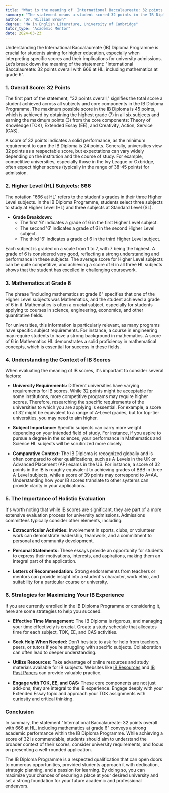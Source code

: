 ```yaml
---
title: "What is the meaning of 'International Baccalaureate: 32 points overall with 666 at HL, including mathematics at grade 6'?"
summary: "The statement means a student scored 32 points in the IB Diploma, with 666 in higher-level subjects and a grade 6 in mathematics."
author: "Dr. William Brown"
degree: "MA in English Literature, University of Cambridge"
tutor_type: "Academic Mentor"
date: 2024-03-23
---
```


Understanding the International Baccalaureate (IB) Diploma Programme is crucial for students aiming for higher education, especially when interpreting specific scores and their implications for university admissions. Let’s break down the meaning of the statement: "International Baccalaureate: 32 points overall with 666 at HL, including mathematics at grade 6".

### 1. Overall Score: 32 Points

The first part of the statement, "32 points overall," signifies the total score a student achieved across all subjects and core components in the IB Diploma Programme. The maximum possible score in the IB Diploma is 45 points, which is achieved by obtaining the highest grade (7) in all six subjects and earning the maximum points (3) from the core components: Theory of Knowledge (TOK), Extended Essay (EE), and Creativity, Action, Service (CAS).

A score of 32 points indicates a solid performance, as the minimum requirement to earn the IB Diploma is 24 points. Generally, universities view 32 points as a respectable score, but expectations can vary widely depending on the institution and the course of study. For example, competitive universities, especially those in the Ivy League or Oxbridge, often expect higher scores (typically in the range of 38-45 points) for admission.

### 2. Higher Level (HL) Subjects: 666

The notation "666 at HL" refers to the student's grades in their three Higher Level subjects. In the IB Diploma Programme, students select three subjects to study at Higher Level (HL) and three subjects at Standard Level (SL). 

- **Grade Breakdown:**
  - The first '6' indicates a grade of 6 in the first Higher Level subject.
  - The second '6' indicates a grade of 6 in the second Higher Level subject.
  - The third '6' indicates a grade of 6 in the third Higher Level subject.

Each subject is graded on a scale from 1 to 7, with 7 being the highest. A grade of 6 is considered very good, reflecting a strong understanding and performance in these subjects. The average score for Higher Level subjects can be quite competitive, and achieving a score of 6 in all three HL subjects shows that the student has excelled in challenging coursework.

### 3. Mathematics at Grade 6

The phrase "including mathematics at grade 6" specifies that one of the Higher Level subjects was Mathematics, and the student achieved a grade of 6 in it. Mathematics is often a crucial subject, especially for students applying to courses in science, engineering, economics, and other quantitative fields. 

For universities, this information is particularly relevant, as many programs have specific subject requirements. For instance, a course in engineering may require students to have a strong background in mathematics. A score of 6 in Mathematics HL demonstrates a solid proficiency in mathematical concepts, which is essential for success in these fields.

### 4. Understanding the Context of IB Scores

When evaluating the meaning of IB scores, it's important to consider several factors:

- **University Requirements:** Different universities have varying requirements for IB scores. While 32 points might be acceptable for some institutions, more competitive programs may require higher scores. Therefore, researching the specific requirements of the universities to which you are applying is essential. For example, a score of 32 might be equivalent to a range of A-Level grades, but for top-tier universities, you may need to aim higher.

- **Subject Importance:** Specific subjects can carry more weight depending on your intended field of study. For instance, if you aspire to pursue a degree in the sciences, your performance in Mathematics and Science HL subjects will be scrutinized more closely.

- **Comparative Context:** The IB Diploma is recognized globally and is often compared to other qualifications, such as A-Levels in the UK or Advanced Placement (AP) exams in the US. For instance, a score of 32 points in the IB is roughly equivalent to achieving grades of BBB in three A-Level subjects, while a score of 39 points may correspond to A*AA. Understanding how your IB scores translate to other systems can provide clarity in your applications.

### 5. The Importance of Holistic Evaluation

It's worth noting that while IB scores are significant, they are part of a more extensive evaluation process for university admissions. Admissions committees typically consider other elements, including:

- **Extracurricular Activities:** Involvement in sports, clubs, or volunteer work can demonstrate leadership, teamwork, and a commitment to personal and community development.

- **Personal Statements:** These essays provide an opportunity for students to express their motivations, interests, and aspirations, making them an integral part of the application.

- **Letters of Recommendation:** Strong endorsements from teachers or mentors can provide insight into a student's character, work ethic, and suitability for a particular course or university.

### 6. Strategies for Maximizing Your IB Experience

If you are currently enrolled in the IB Diploma Programme or considering it, here are some strategies to help you succeed:

- **Effective Time Management:** The IB Diploma is rigorous, and managing your time effectively is crucial. Create a study schedule that allocates time for each subject, TOK, EE, and CAS activities.

- **Seek Help When Needed:** Don’t hesitate to ask for help from teachers, peers, or tutors if you’re struggling with specific subjects. Collaboration can often lead to deeper understanding.

- **Utilize Resources:** Take advantage of online resources and study materials available for IB subjects. Websites like [IB Resources](https://www.ibresources.org) and [IB Past Papers](https://www.ibpastpapers.com) can provide valuable practice.

- **Engage with TOK, EE, and CAS:** These core components are not just add-ons; they are integral to the IB experience. Engage deeply with your Extended Essay topic and approach your TOK assignments with curiosity and critical thinking.

### Conclusion

In summary, the statement "International Baccalaureate: 32 points overall with 666 at HL, including mathematics at grade 6" conveys a strong academic performance within the IB Diploma Programme. While achieving a score of 32 is commendable, students should aim to understand the broader context of their scores, consider university requirements, and focus on presenting a well-rounded application. 

The IB Diploma Programme is a respected qualification that can open doors to numerous opportunities, provided students approach it with dedication, strategic planning, and a passion for learning. By doing so, you can maximize your chances of securing a place at your desired university and set a strong foundation for your future academic and professional endeavors.
    